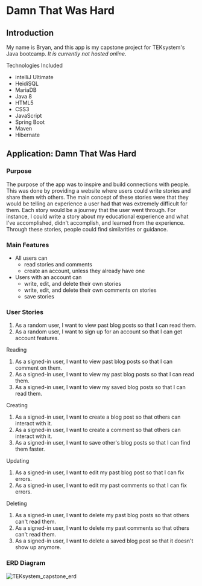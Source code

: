 # Damn That Was Hard
## Introduction
My name is Bryan, and this app is my capstone project for TEKsystem's Java bootcamp. *It is currently not hosted online*.  

Technologies Included
- intelliJ Ultimate
- HeidiSQL
- MariaDB
- Java 8
- HTML5
- CSS3
- JavaScript
- Spring Boot
- Maven
- Hibernate  

## Application: Damn That Was Hard
### **Purpose**
The purpose of the app was to inspire and build connections with people. This was done by providing a website where users could write stories 
and share them with others. The main concept of these stories were that they would be telling an experience a user had that was extremely 
difficult for them. Each story would be a journey that the user went through. For instance, I could write a story about my educational 
experience and what I've accomplished, didn't accomplish, and learned from the experience. Through these stories, people could find similarities 
or guidance.

### **Main Features**
- All users can 
  - read stories and comments
  - create an account, unless they already have one
- Users with an account can
  - write, edit, and delete their own stories
  - write, edit, and delete their own comments on stories
  - save stories

### **User Stories**
1. As a random user, I want to view past blog posts so that I can read them.
2. As a random user, I want to sign up for an account so that I can get account features.  

Reading
1. As a signed-in user, I want to view past blog posts so that I can comment on them.
2. As a signed-in user, I want to view my past blog posts so that I can read them.  
3. As a signed-in user, I want to view my saved blog posts so that I can read them.  

Creating
1. As a signed-in user, I want to create a blog post so that others can interact with it.
2. As a signed-in user, I want to create a comment so that others can interact with it.
3. As a signed-in user, I want to save other's blog posts so that I can find them faster.

Updating
1. As a signed-in user, I want to edit my past blog post so that I can fix errors.
2. As a signed-in user, I want to edit my past comments so that I can fix errors.  
   
Deleting
1. As a signed-in user, I want to delete my past blog posts so that others can't read them.  
2. As a signed-in user, I want to delete my past comments so that others can't read them.  
3. As a signed-in user, I want to delete a saved blog post so that it doesn't show up anymore.  

### **ERD Diagram**
![TEKsystem_capstone_erd](https://user-images.githubusercontent.com/73510167/165343837-267f0d43-c81b-4e8d-8d44-10f2893f2767.png)
